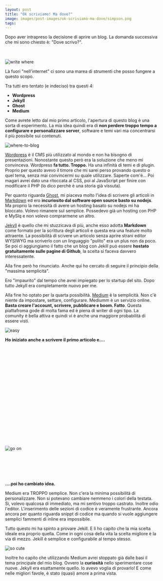 ```yaml
---
layout: post
title: "Ok scriviamo! Ma dove?"
image: images/post-images/ok-scriviamo-ma-dove/simpson.png 
tags:
---
```


Dopo aver intrapreso la decisione di aprire un blog.
La domanda successiva che mi sono chiesto è: "Dove scrivo?".

<br/>
<br/>
<img src="{{ site.url }}/images/post-images/ok-scriviamo-ma-dove/write-where.jpg" alt="write where">

Là fuori "nell'internet" ci sono una marea di strumenti che posso fungere a questo scopo.

Tra tutti ero tentato (e indeciso) tra questi 4:
- **Wordpress**
- **Jekyll**
- **Ghost**
- **Medium**


Come avrete letto dal mio primo articolo, l'apertura di questo blog è una sorta di esperimento.
La mia idea quindi era di **non perdere troppo tempo a configurare e personalizzare server**, software e temi vari ma concentrarsi il più possibile sui contenuti.

<img src="{{ site.url }}/images/post-images/ok-scriviamo-ma-dove/where-to-blog.jpg" alt="where-to-blog">


[Wordpress](wordpress) è il CMS più utilizzato al mondo e non ha bisogno di presentazioni. 
Nonostante questo però era la soluzione che meno mi convinceva.
Wordpress **fa tutto. Troppo.** Ha una infinità di temi e di plugin.
Proprio per questo avevo il timore che mi sarei perso provando questo o quel tema, senza mai convincermi su quale utilizzare.
Saperte com'è... Poi magari avrei dato una ritoccata al CSS, poi al JavaScript per finire con modificare il PHP (lo dico perchè è una storia già vissuta).

Per quanto riguarda [Ghost](https://ghost.org/), mi piaceva molto l'idea di scrivere gli articoli in [Markdown](https://github.com/adam-p/markdown-here/wiki/Markdown-Cheatsheet) ed ero **incuriosito dal software open source basto su nodejs**.
Ma proprio la necessità di avere un hosting basato su nodejs mi ha bloccato. Volevo rimanere sul semplice. Possedevo già un hosting con PHP e MySlq e non volevo comprarmene un altro.

[Jekyll](https://jekyllrb.com/) è quello che mi stuzzicava di più, anche esso adotta **Markdown** come formato per la scrittura degli articoli e questa era una feature molto attraente. 
La possibilità di scivere un articolo senza aprire strani editor WYSIWYG ma scriverlo con un linguaggio "pulito" era un plus non da poco. 
Se poi ci aggiungiamo il fatto che un blog con Jekill può essere **hostato gratuitamente sulle pagine di Github**, la scelta si faceva davvero interessatente.

Alla fine però ho rinunciato. Anche qui ho cercato di seguire il principio della "massima semplicità". 

Ero "impaurito" dal tempo che avrei impiegato per lo startup del sito. Dopo tutto Jekyll era completamente nuovo per me.


Alla fine ho optato per la quarta possibilità. 
[Medium](https://medium.com/) è la semplicità. Non c'è niente da impostare, settare, configurare. Mediumm è un servizio online. **Basta creare l'account, scrivere, pubblicare e boom. Fatto**.
Questa piattafroma gode di molta fama ed è piena di writer di ogni tipo. La comunity è bella attiva e quindi vi è anche una maggiore probabilità di essere visti.



<img src="{{ site.url }}/images/post-images/ok-scriviamo-ma-dove/easy.gif" alt="easy">

**Ho iniziato anche a scrivere il primo articolo e....**
<br/>
<br/>
<br/>
<br/>
<br/>
<br/>
<br/>
<br/>
<br/>
<br/>
<br/>
<br/>
<br/>
<br/>
<br/>
<br/>
<br/>
<br/>
<br/>
<br/>
<br/>
<img src="{{ site.url }}/images/post-images/ok-scriviamo-ma-dove/go-on.gif" alt="go on">
<br/>
<br/>
<br/>
<br/>
<br/>
<br/>

**....poi ho cambiato idea.**

Medium era TROPPO semplice. Non c'era la minima possibilità di personalizzare. Non si potevano cambiare nemmeno i colori della testata. Si, volevo qualcosa di immediato, ma mi sentivo troppo castrato.
Inoltre odio l'editor. L'inserimento delle sezioni di codice è veramente frustrante. 
Ancora ancora per quanto riguarda snippt di codice ma quando si vuole aggiungere semplici fammenti di inline era impossibile.

Tutto questo mi ha spinto a provare Jekill. E lì ho capito che la mia scelta ideale era proprio quella.
Come in ogni cosa della vita la scelta migliore è la via di mezzo.
Jekill è semplice e configurabile al tempo stesso.

<img src="{{ site.url }}/images/post-images/ok-scriviamo-ma-dove/so-cute.gif" alt="so cute">


Inoltre ho capito che utilizzando Medium avrei stoppato già dalle basi il tema principale del mio blog. Ovvero la **curiosità** nello sperimentare cose nuove. Jekyll era esattamente quello. Io avevo voglia di provarlo!
E come nelle migliori favole, è stato (quasi) amore a prima vista.


